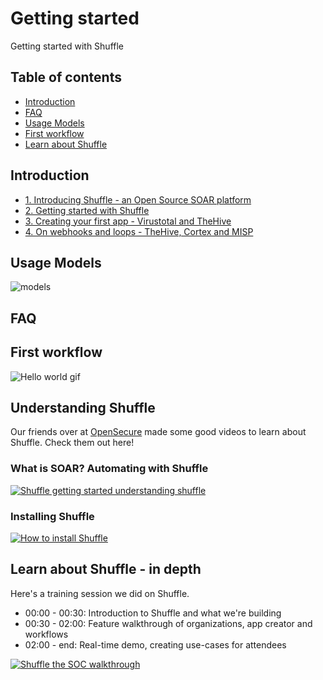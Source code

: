 # Getting started 
Getting started with Shuffle

## Table of contents
* [Introduction](#introduction)
* [FAQ](#faq)
* [Usage Models](#usage_models)
* [First workflow](#first_workflow)
* [Learn about Shuffle](#learn_about_shuffle)

## Introduction
* [1. Introducing Shuffle - an Open Source SOAR platform](https://medium.com/security-operation-capybara/introducing-shuffle-an-open-source-soar-platform-part-1-58a529de7d12)
* [2. Getting started with Shuffle](https://medium.com/@Frikkylikeme/getting-started-with-shuffle-an-open-source-soar-platform-part-2-1d7c67a64244)
* [3. Creating your first app - Virustotal and TheHive](https://medium.com/@Frikkylikeme/integrating-shuffle-with-virustotal-and-thehive-open-source-soar-part-3-8e2e0d3396a9)
* [4. On webhooks and loops - TheHive, Cortex and MISP](https://medium.com/swlh/indicators-and-webhooks-with-thehive-cortex-and-misp-open-source-soar-part-4-f70cde942e59)

## Usage Models
![models](https://user-images.githubusercontent.com/5719530/167960847-53e81815-a240-4a26-abb9-96b9244be901.jpeg)

## FAQ

## First workflow

![Hello world gif](https://github.com/frikky/shuffle-docs/blob/master/assets/Shuffle-hello-world.gif?raw=true)

## Understanding Shuffle
Our friends over at [OpenSecure](http://opensecure.co) made some good videos to learn about Shuffle. Check them out here!

### What is SOAR? Automating with Shuffle
[![Shuffle getting started understanding shuffle](https://img.youtube.com/vi/_riaZjLnoXo/0.jpg)](https://www.youtube.com/watch?v=_riaZjLnoXo)

### Installing Shuffle
[![How to install Shuffle](https://img.youtube.com/vi/YDUKZojg0vk/0.jpg)](https://www.youtube.com/watch?v=YDUKZojg0vk)

## Learn about Shuffle - in depth
Here's a training session we did on Shuffle.

- 00:00 - 00:30: Introduction to Shuffle and what we're building
- 00:30 - 02:00: Feature walkthrough of organizations, app creator and workflows
- 02:00 - end: Real-time demo, creating use-cases for attendees

[![Shuffle the SOC walkthrough](https://img.youtube.com/vi/PNuXCixYwDc/0.jpg)](https://www.youtube.com/watch?v=PNuXCixYwDc)

